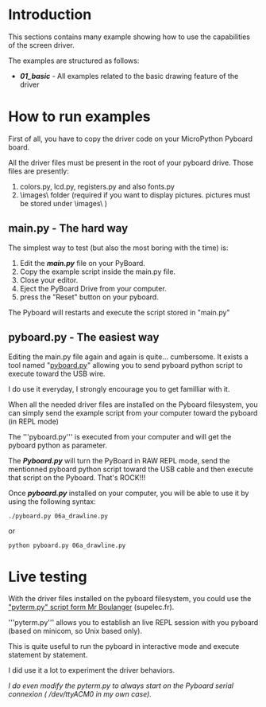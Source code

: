 # Introduction

This sections contains many example showing how to use the capabilities of the screen driver.

The examples are structured as follows:
* ***01_basic*** - All examples related to the basic drawing feature of the driver

# How to run examples

First of all, you have to copy the driver code on your MicroPython Pyboard board.

All the driver files must be present in the root of your pyboard drive. Those files are presently:
1. colors.py, lcd.py, registers.py and also fonts.py
2. \images\ folder (required if you want to display pictures. pictures must be stored under \images\ )  

## main.py - The hard way 

The simplest way to test (but also the most boring with the time) is:

1. Edit the ***main.py*** file on your PyBoard.
2. Copy the example script inside the main.py file.
3. Close your editor.
4. Eject the PyBoard Drive from your computer.
5. press the "Reset" button on your pyboard.

The Pyboard will restarts and execute the script stored in "main.py"

## pyboard.py - The easiest way

Editing the main.py file again and again is quite... cumbersome. It exists a tool named "[pyboard.py](https://github.com/micropython/micropython/blob/master/tools/pyboard.py)" allowing you to send pyboard python script to execute toward the USB wire.

I do use it everyday, I strongly encourage you to get familliar with it. 

When all the needed driver files are installed on the Pyboard filesystem, you can simply send the example script from your computer toward the pyboard (in REPL mode)

The '''pyboard.py''' is executed from your computer and will get the pyboard python as parameter. 

The ***Pyboard.py*** will turn the PyBoard in RAW REPL mode, send the mentionned pyboard python script toward the USB cable and then execute that script on the Pyboard. That's ROCK!!!

   
Once ***pyboard.py*** installed on your computer, you will be able to use it by using the following syntax:

```
./pyboard.py 06a_drawline.py
```

or 

```
python pyboard.py 06a_drawline.py
```

# Live testing

With the driver files installed on the pyboard filesystem, you could use the ["pyterm.py" script form Mr Boulanger](http://wdi.supelec.fr/boulanger/MicroPython/#Pyterm) (supelec.fr).

'''pyterm.py''' allows you to establish an live REPL session with you pyboard (based on minicom, so Unix based only). 

This is quite useful to run the pyboard in interactive mode and execute statement by statement.

I did use it a lot to experiment the driver behaviors. 

_I do even modify the pyterm.py to always start on the Pyboard serial connexion ( /dev/ttyACM0 in my own case)._
